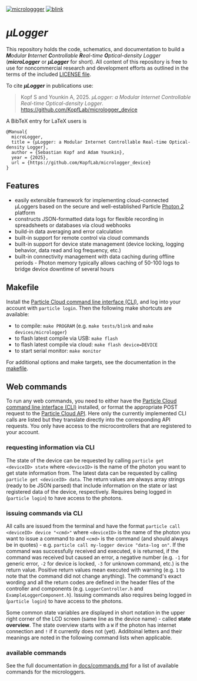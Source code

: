 [![microloggger](https://github.com/KopfLab/micrologger_device/actions/workflows/compile-micrologger.yaml/badge.svg?branch=main)](https://github.com/KopfLab/micrologger_device/actions/workflows/compile-micrologger.yaml)
[![blink](https://github.com/KopfLab/micrologger_device/actions/workflows/compile-blink.yaml/badge.svg?branch=main)](https://github.com/KopfLab/micrologger_device/actions/workflows/compile-blink.yaml)

# *µLogger*

This repository holds the code, schematics, and documentation to build a ***M**odular **I**nternet **C**ontrollable **R**eal-time **O**ptical-density Logger* (***microLogger*** or ***µLogger*** for short). All content of this repository is free to use for noncommercial research and development efforts as outlined in the terms of the included [LICENSE file](LICENSE.md).

To cite ***µLogger*** in publications use:

> Kopf S and Younkin A, 2025. _µLogger: a Modular Internet Controllable Real-time Optical-density Logger_. <https://github.com/KopfLab/micrologger_device>

A BibTeX entry for LaTeX users is

```
@Manual{
  microLogger,
  title = {µLogger: a Modular Internet Controllable Real-time Optical-density Logger},
  author = {Sebastian Kopf and Adam Younkin},
  year = {2025},
  url = {https://github.com/KopfLab/micrologger_device}
}
```

## Features

- easily extensible framework for implementing cloud-connected µLoggers based on the secure and well-established Particle [Photon 2](https://docs.particle.io/reference/datasheets/wi-fi/photon-2-datasheet/) platform
- constructs JSON-formatted data logs for flexible recording in spreadsheets or databases via cloud webhooks
- build-in data averaging and error calculation
- built-in support for remote control via cloud commands
- built-in support for device state management (device locking, logging behavior, data read and log frequency, etc.)
- built-in connectivity management with data caching during offline periods - Photon memory typically allows caching of 50-100 logs to bridge device downtime of several hours

## Makefile

Install the [Particle Cloud command line interface (CLI)](https://github.com/spark/particle-cli), and log into your account with `particle login`. Then the following make shortcuts are available:

- to compile: `make PROGRAM` (e.g. `make tests/blink` and `make devices/micrologger`)
- to flash latest compile via USB: `make flash`
- to flash latest compile via cloud: `make flash device=DEVICE`
- to start serial monitor: `make monitor`

For additional options and make targets, see the documentation in the [makefile](makefile).

## Web commands

To run any web commands, you need to either have the [Particle Cloud command line interface (CLI)](https://github.com/spark/particle-cli) installed, or format the appropriate POST request to the [Particle Cloud API](https://docs.particle.io/reference/api/). Here only the currently implemented CLI calls are listed but they translate directly into the corresponding API requests. You only have access to the microcontrollers that are registered to your account.

### requesting information via CLI

The state of the device can be requested by calling `particle get <deviceID> state` where `<deviceID>` is the name of the photon you want to get state information from. The latest data can be requested by calling `particle get <deviceID> data`. The return values are always array strings (ready to be JSON parsed) that include information on the state or last registered data of the device, respectively. Requires being logged in (`particle login`) to have access to the photons.

### issuing commands via CLI

All calls are issued from the terminal and have the format `particle call <deviceID> device "<cmd>"` where `<deviceID>` is the name of the photon you want to issue a command to and `<cmd>` is the command (and should always be in quotes) - e.g. `particle call my-logger device "data-log on"`. If the command was successfully received and executed, `0` is returned, if the command was received but caused an error, a negative number (e.g. `-1` for generic error, `-2` for device is locked, `-3` for unknown command, etc.) is the return value. Positive return values mean executed with warning (e.g. `1` to note that the command did not change anything). The command's exact wording and all the return codes are defined in the header files of the controller and components (e.g. `LoggerController.h` and `ExampleLoggerComponent.h`). Issuing commands also requires being logged in (`particle login`) to have access to the photons.

Some common state variables are displayed in short notation in the upper right corner of the LCD screen (same line as the device name) - called **state overview**. The state overview starts with a `W` if the photon has internet connection and `!` if it currently does not (yet). Additoinal letters and their meanings are noted in the following command lists when applicable.

### available commands

See the full documentation in [docs/commands.md](docs/commands.md) for a list of available commands for the microloggers.
